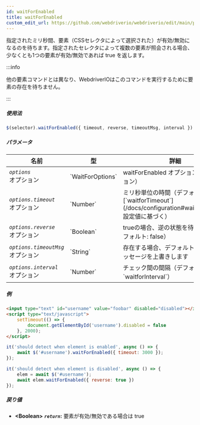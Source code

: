 ```yaml
---
id: waitForEnabled
title: waitForEnabled
custom_edit_url: https://github.com/webdriverio/webdriverio/edit/main/packages/webdriverio/src/commands/element/waitForEnabled.ts
---
```


指定されたミリ秒間、要素（CSSセレクタによって選択された）が有効/無効になるのを待ちます。指定されたセレクタによって複数の要素が照会される場合、少なくとも1つの要素が有効/無効であれば true を返します。

:::info

他の要素コマンドとは異なり、WebdriverIOはこのコマンドを実行するために要素の存在を待ちません。

:::

##### 使用法

```js
$(selector).waitForEnabled({ timeout, reverse, timeoutMsg, interval })
```

##### パラメータ

<table>
  <thead>
    <tr>
      <th>名前</th><th>型</th><th>詳細</th>
    </tr>
  </thead>
  <tbody>
    <tr>
      <td><code><var>options</var></code><br /><span className="label labelWarning">オプション</span></td>
      <td>`WaitForOptions`</td>
      <td>waitForEnabled オプション（オプション）</td>
    </tr>
    <tr>
      <td><code><var>options.timeout</var></code><br /><span className="label labelWarning">オプション</span></td>
      <td>`Number`</td>
      <td>ミリ秒単位の時間（デフォルトは [`waitforTimeout`](/docs/configuration#waitfortimeout) 設定値に基づく）</td>
    </tr>
    <tr>
      <td><code><var>options.reverse</var></code><br /><span className="label labelWarning">オプション</span></td>
      <td>`Boolean`</td>
      <td>trueの場合、逆の状態を待ちます（デフォルト: false）</td>
    </tr>
    <tr>
      <td><code><var>options.timeoutMsg</var></code><br /><span className="label labelWarning">オプション</span></td>
      <td>`String`</td>
      <td>存在する場合、デフォルトのエラーメッセージを上書きします</td>
    </tr>
    <tr>
      <td><code><var>options.interval</var></code><br /><span className="label labelWarning">オプション</span></td>
      <td>`Number`</td>
      <td>チェック間の間隔（デフォルト: `waitforInterval`）</td>
    </tr>
  </tbody>
</table>

##### 例

```html title="index.html"
<input type="text" id="username" value="foobar" disabled="disabled"></input>
<script type="text/javascript">
    setTimeout(() => {
        document.getElementById('username').disabled = false
    }, 2000);
</script>
```

```js title="waitForEnabledExample.js"
it('should detect when element is enabled', async () => {
    await $('#username').waitForEnabled({ timeout: 3000 });
});

it('should detect when element is disabled', async () => {
    elem = await $('#username');
    await elem.waitForEnabled({ reverse: true })
});
```

##### 戻り値

- **&lt;Boolean&gt;**
            **<code><var>return</var></code>:**  要素が有効/無効である場合は true